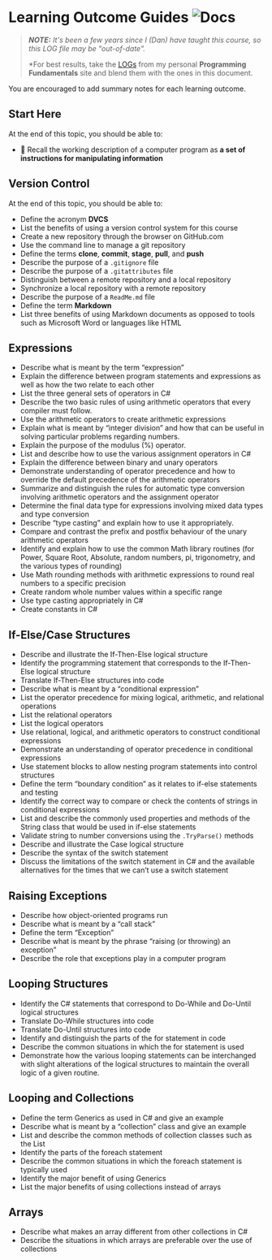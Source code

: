 # Learning Outcome Guides ![Docs](https://img.shields.io/badge/Documentation%20Status-40--70%25%20Incomplete/Draft-orange?logo=Read%20the%20Docs)

> ***NOTE:** It's been a few years since I (Dan) have taught this course, so this LOG file may be "out-of-date".*
> 
> *For best results, take the [LOGs](https://programming-0101.github.io/TheBook/About/log-summary.html) from my personal **Programming Fundamentals** site and blend them with the ones in this document.

You are encouraged to add summary notes for each learning outcome.

## Start Here

At the end of this topic, you should be able to:

- 💯 Recall the working description of a computer program as **a set of instructions for manipulating information**

## Version Control

At the end of this topic, you should be able to:

- Define the acronym **DVCS**
- List the benefits of using a version control system for this course <!--  -->
- Create a new repository through the browser on GitHub.com
- Use the command line to manage a git repository
- Define the terms **clone**, **commit**, **stage**, **pull**, and **push**
- Describe the purpose of a `.gitignore` file
- Describe the purpose of a `.gitattributes` file
- Distinguish between a remote repository and a local repository
- Synchronize a local repository with a remote repository
- Describe the purpose of a `ReadMe.md` file
- Define the term **Markdown**
- List three benefits of using Markdown documents as opposed to tools such as Microsoft Word or languages like HTML <!-- 1. Focus on Content over Presentation, 2. Entirely text-based (as opposed to other formats), 3. Simple way to produce emphasis, lists, links, images, tables, code blocks, etc.  -->

## Expressions

- Describe what is meant by the term “expression”
- Explain the difference between program statements and expressions as well as how the two relate to each other
- List the three general sets of operators in C#
- Describe the two basic rules of using arithmetic operators that every compiler must follow.
- Use the arithmetic operators to create arithmetic expressions
- Explain what is meant by “integer division” and how that can be useful in solving particular problems regarding numbers.
- Explain the purpose of the modulus (%) operator.
- List and describe how to use the various assignment operators in C#
- Explain the difference between binary and unary operators
- Demonstrate understanding of operator precedence and how to override the default precedence of the arithmetic operators
- Summarize and distinguish the rules for automatic type conversion involving arithmetic operators and the assignment operator
- Determine the final data type for expressions involving mixed data types and type conversion
- Describe “type casting” and explain how to use it appropriately.
- Compare and contrast the prefix and postfix behaviour of the unary arithmetic operators
- Identify and explain how to use the common Math library routines (for Power, Square Root, Absolute, random numbers, pi, trigonometry, and the various types of rounding)
- Use Math rounding methods with arithmetic expressions to round real numbers to a specific precision
- Create random whole number values within a specific range
- Use type casting appropriately in C#
- Create constants in C#

## If-Else/Case Structures

- Describe and illustrate the If-Then-Else logical structure
- Identify the programming statement that corresponds to the If-Then-Else logical structure
- Translate If-Then-Else structures into code
- Describe what is meant by a “conditional expression”
- List the operator precedence for mixing logical, arithmetic, and relational operations
- List the relational operators
- List the logical operators
- Use relational, logical, and arithmetic operators to construct conditional expressions
- Demonstrate an understanding of operator precedence in conditional expressions
- Use statement blocks to allow nesting program statements into control structures
- Define the term “boundary condition” as it relates to if-else statements and testing
- Identify the correct way to compare or check the contents of strings in conditional expressions
- List and describe the commonly used properties and methods of the String class that would be used in if-else statements
- Validate string to number conversions using the `.TryParse()` methods
- Describe and illustrate the Case logical structure
- Describe the syntax of the switch statement
- Discuss the limitations of the switch statement in C# and the available alternatives for the times that we can’t use a switch statement

## Raising Exceptions

- Describe how object-oriented programs run
- Describe what is meant by a “call stack”
- Define the term “Exception”
- Describe what is meant by the phrase “raising (or throwing) an exception”
- Describe the role that exceptions play in a computer program

## Looping Structures

- Identify the C# statements that correspond to Do-While and Do-Until logical structures
- Translate Do-While structures into code
- Translate Do-Until structures into code
- Identify and distinguish the parts of the for statement in code
- Describe the common situations in which the for statement is used
- Demonstrate how the various looping statements can be interchanged with slight alterations of the logical structures to maintain the overall logic of a given routine.

## Looping and Collections

- Define the term Generics as used in C# and give an example
- Describe what is meant by a “collection” class and give an example
- List and describe the common methods of collection classes such as the List<T>
- Identify the parts of the foreach statement
- Describe the common situations in which the foreach statement is typically used
- Identify the major benefit of using Generics
- List the major benefits of using collections instead of arrays
  
## Arrays

- Describe what makes an array different from other collections in C#
- Describe the situations in which arrays are preferable over the use of collections

